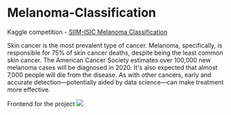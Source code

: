 # Melanoma-Classification


Kaggle competition - [SIIM-ISIC Melanoma Classification](https://www.kaggle.com/c/siim-isic-melanoma-classification/overview)

Skin cancer is the most prevalent type of cancer. Melanoma, specifically, is responsible for 75% of skin cancer deaths, despite being the least common skin cancer. The American Cancer Society estimates over 100,000 new melanoma cases will be diagnosed in 2020. It's also expected that almost 7,000 people will die from the disease. As with other cancers, early and accurate detection—potentially aided by data science—can make treatment more effective.

Frontend for the project
<img src="https://github.com/HimanshuPingulkar/Melanoma-Classification/tree/main/Project%20Screenshots/Screenshot (18).png" />
